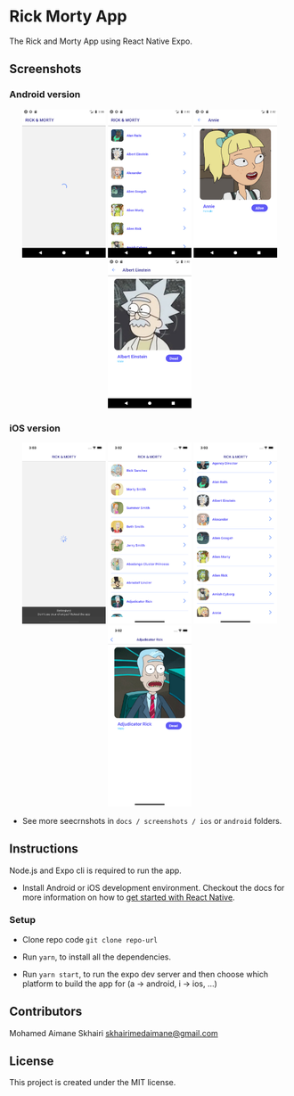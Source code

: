 # Rick Morty App

The Rick and Morty App using React Native Expo.

## Screenshots

### Android version

<div align="center" >
  <img width="150" src="./docs/screenshots/android/Screenshot_1636250583.png" alt="Screenshot 1" />
  <img width="150" src="./docs/screenshots/android/Screenshot_1636250570.png" alt="Screenshot 2" />
  <img width="150" src="./docs/screenshots/android/Screenshot_1636250557.png" alt="Screenshot 3" />
  <img width="150" src="./docs/screenshots/android/Screenshot_1636250567.png" alt="Screenshot 4" />
</div>

### iOS version

<div align="center" >
  <img width="150" src="./docs/screenshots/ios/Simulator Screen Shot - iPhone 11 - 2021-11-07 at 03.03.26.png" alt="Screenshot 8" />
  <img width="150" src="./docs/screenshots/ios/Simulator Screen Shot - iPhone 11 - 2021-11-07 at 03.02.11.png" alt="Screenshot 5" />
  <img width="150" src="./docs/screenshots/ios/Simulator Screen Shot - iPhone 11 - 2021-11-07 at 03.03.51.png" alt="Screenshot 6" />
  <img width="150" src="./docs/screenshots/ios/Simulator Screen Shot - iPhone 11 - 2021-11-07 at 03.02.14.png" alt="Screenshot 7" />
</div>

- See more seecrnshots in `docs / screenshots / ios` or `android` folders.

## Instructions

Node.js and Expo cli is required to run the app.

- Install Android or iOS development environment. Checkout the docs for more information on how to
  [get started with React Native](https://reactnative.dev/docs/getting-started).

### Setup

- Clone repo code `git clone repo-url`

- Run `yarn`, to install all the dependencies.

- Run `yarn start`, to run the expo dev server and then choose which platform to build the app for (a -> android, i -> ios, ...)

## Contributors

Mohamed Aimane Skhairi
skhairimedaimane@gmail.com

## License

This project is created under the MIT license.
